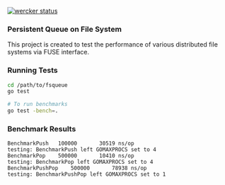 [![wercker status](https://app.wercker.com/status/0811a08698b2f39f79350758d325cc85/s/ "wercker status")](https://app.wercker.com/project/bykey/0811a08698b2f39f79350758d325cc85)

### Persistent Queue on File System

This project is created to test the performance of various distributed file systems via FUSE interface.


### Running Tests

```bash
cd /path/to/fsqueue
go test

# To run benchmarks
go test -bench=.
```


### Benchmark Results

```
BenchmarkPush   100000       30519 ns/op
testing: BenchmarkPush left GOMAXPROCS set to 4
BenchmarkPop    500000       10410 ns/op
testing: BenchmarkPop left GOMAXPROCS set to 4
BenchmarkPushPop    500000       78938 ns/op
testing: BenchmarkPushPop left GOMAXPROCS set to 1
```